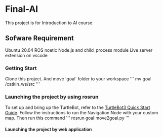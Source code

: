 # Final-AI
This project is for Introduction to AI course

## Sofware Requirement
   Ubuntu 20.04
   ROS noetic
   Node.js and child_process module
   Live server extension on vscode

### Getting Start
Clone this project. And move 'goal' folder to your workspace
'''
mv goal /catkin_ws/src
'''

### Launching the project by using rosrun
To set up and bring up the TurtleBot, refer to the [TurtleBot3 Quick Start Guide](https://emanual.robotis.com/docs/en/platform/turtlebot3/quick-start/). Follow the instructions to run the Navigation Node with your custom map.
Then run this command
'''
rosrun goal move2goal.py
'''

#### Launching the project by web application
